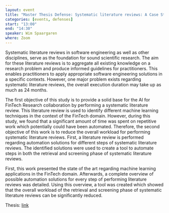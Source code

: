 ```yaml
---
layout: event
title: "Master Thesis Defense: Systematic literature reviews: A Case Study in FinTech and Automated Tool Support"
categories: [events, defenses]
start: "13:00"
end: "14:30"
speaker: Wim Spaargaren
where: Zoom
---
```


Systematic literature reviews in software engineering as well as other disciplines, serve as the foundation for sound scientific research. The aim for these literature reviews is to aggregate all existing knowledge on a research problem and produce informed guidelines for practitioners. This enables practitioners to apply appropriate software engineering solutions in a specific contexts. However, one major problem exists regarding systematic literature reviews, the overall execution duration may take up as much as 24 months.

The first objective of this study is to provide a solid base for the AI for FinTech Research collaboration by performing a systematic literature review. This literature review is used to identify different machine learning techniques in the context of the FinTech domain. However, during this study, we found that a significant amount of time was spent on repetitive work which potentially could have been automated. Therefore, the second objective of this work is to reduce the overall workload for performing systematic literature reviews. First, a literature review is performed regarding automation solutions for different steps of systematic literature reviews. The identified solutions were used to create a tool to automate steps in both the retrieval and screening phase of systematic literature reviews.

First, this work presented the state of the art regarding machine learning applications in the FinTech domain. Afterwards, a complete overview of possible automation solutions for every step of performing literature reviews was detailed. Using this overview, a tool was created which showed that the overall workload of the retrieval and screening phase of systematic literature reviews can be significantly reduced.

Thesis: [link](https://repository.tudelft.nl/islandora/object/uuid:10488220-f9dc-4888-bf67-15251fa3584e?collection=education)
